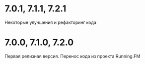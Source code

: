 7.0.1, 7.1.1, 7.2.1
===================
Некоторые улучшения и рефакторинг кода

7.0.0, 7.1.0, 7.2.0
===================
Первая релизная версия. Перенос кода из проекта Running.FM